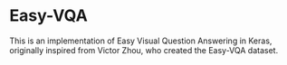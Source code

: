 # Easy-VQA
This is an implementation of Easy Visual Question Answering in Keras, originally inspired from Victor Zhou, who created the Easy-VQA dataset.
